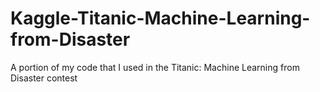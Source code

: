 # Kaggle-Titanic-Machine-Learning-from-Disaster
A portion of my code that I used in the Titanic: Machine Learning from Disaster contest
